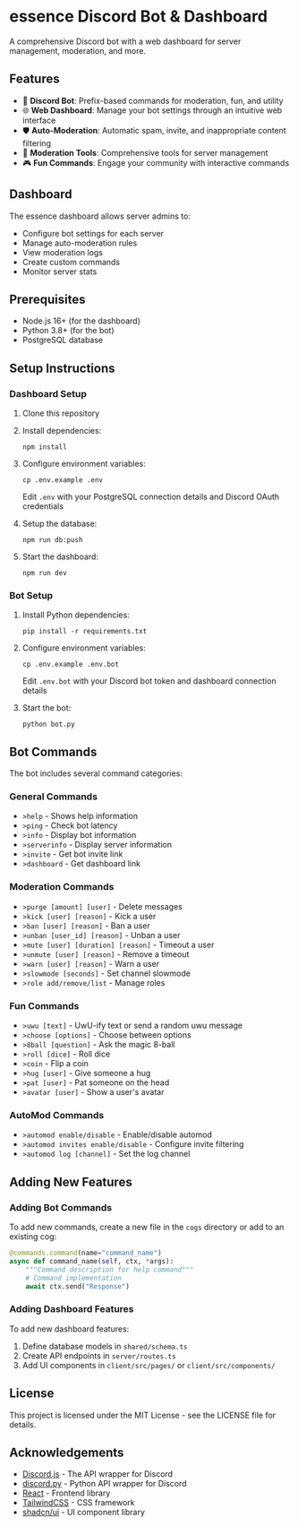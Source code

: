 # essence Discord Bot & Dashboard

A comprehensive Discord bot with a web dashboard for server management, moderation, and more.

## Features

- 🤖 **Discord Bot**: Prefix-based commands for moderation, fun, and utility
- 🌐 **Web Dashboard**: Manage your bot settings through an intuitive web interface
- 🛡️ **Auto-Moderation**: Automatic spam, invite, and inappropriate content filtering
- 🔨 **Moderation Tools**: Comprehensive tools for server management
- 🎮 **Fun Commands**: Engage your community with interactive commands

## Dashboard

The essence dashboard allows server admins to:

- Configure bot settings for each server
- Manage auto-moderation rules
- View moderation logs
- Create custom commands
- Monitor server stats

## Prerequisites

- Node.js 16+ (for the dashboard)
- Python 3.8+ (for the bot)
- PostgreSQL database

## Setup Instructions

### Dashboard Setup

1. Clone this repository
2. Install dependencies:
   ```
   npm install
   ```
3. Configure environment variables:
   ```
   cp .env.example .env
   ```
   Edit `.env` with your PostgreSQL connection details and Discord OAuth credentials

4. Setup the database:
   ```
   npm run db:push
   ```

5. Start the dashboard:
   ```
   npm run dev
   ```

### Bot Setup

1. Install Python dependencies:
   ```
   pip install -r requirements.txt
   ```

2. Configure environment variables:
   ```
   cp .env.example .env.bot
   ```
   Edit `.env.bot` with your Discord bot token and dashboard connection details

3. Start the bot:
   ```
   python bot.py
   ```

## Bot Commands

The bot includes several command categories:

### General Commands
- `>help` - Shows help information
- `>ping` - Check bot latency
- `>info` - Display bot information
- `>serverinfo` - Display server information
- `>invite` - Get bot invite link
- `>dashboard` - Get dashboard link

### Moderation Commands
- `>purge [amount] [user]` - Delete messages
- `>kick [user] [reason]` - Kick a user
- `>ban [user] [reason]` - Ban a user
- `>unban [user_id] [reason]` - Unban a user
- `>mute [user] [duration] [reason]` - Timeout a user
- `>unmute [user] [reason]` - Remove a timeout
- `>warn [user] [reason]` - Warn a user
- `>slowmode [seconds]` - Set channel slowmode
- `>role add/remove/list` - Manage roles

### Fun Commands
- `>uwu [text]` - UwU-ify text or send a random uwu message
- `>choose [options]` - Choose between options
- `>8ball [question]` - Ask the magic 8-ball
- `>roll [dice]` - Roll dice
- `>coin` - Flip a coin
- `>hug [user]` - Give someone a hug
- `>pat [user]` - Pat someone on the head
- `>avatar [user]` - Show a user's avatar

### AutoMod Commands
- `>automod enable/disable` - Enable/disable automod
- `>automod invites enable/disable` - Configure invite filtering
- `>automod log [channel]` - Set the log channel

## Adding New Features

### Adding Bot Commands

To add new commands, create a new file in the `cogs` directory or add to an existing cog:

```python
@commands.command(name="command_name")
async def command_name(self, ctx, *args):
    """Command description for help command"""
    # Command implementation
    await ctx.send("Response")
```

### Adding Dashboard Features

To add new dashboard features:

1. Define database models in `shared/schema.ts`
2. Create API endpoints in `server/routes.ts`
3. Add UI components in `client/src/pages/` or `client/src/components/`

## License

This project is licensed under the MIT License - see the LICENSE file for details.

## Acknowledgements

- [Discord.js](https://discord.js.org/) - The API wrapper for Discord
- [discord.py](https://discordpy.readthedocs.io/) - Python API wrapper for Discord
- [React](https://reactjs.org/) - Frontend library
- [TailwindCSS](https://tailwindcss.com/) - CSS framework
- [shadcn/ui](https://ui.shadcn.com/) - UI component library